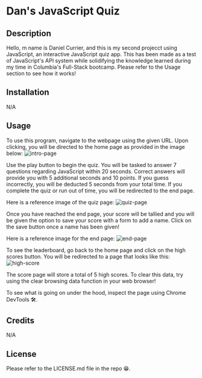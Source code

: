 # Dan's JavaScript Quiz

## Description
Hello, m name is Daniel Currier, and this is my second projecct using JavaScript, an interactive JavaScript quiz app. This has been made as a test of JavaScript's API system while solidifying the knowledge learned during my time in Columbia's Full-Stack bootcamp. Please refer to the Usage section to see how it works!

## Installation
N/A
## Usage
To use this program, navigate to the webpage using the given URL. Upon clicking, you will be directed to the home page as provided in the image below: 
![intro-page](https://user-images.githubusercontent.com/112973907/199821136-b2df72b8-968b-49cf-a367-f07f1e5e1ae8.png)


Use the play button to begin the quiz. You will be tasked to answer 7 questions regarding JavaScript within 20 seconds. Correct answers will provide you with 5 additional seconds and 10 points. If you guess incorrectly, you will be deducted 5 seconds from your total time. If you complete the quiz or run out of time, you will be redirected to the end page. 

Here is a reference image of the quiz page: 
![quiz-page](https://user-images.githubusercontent.com/112973907/199821193-160f454f-4a75-4beb-bac0-1cfffbb15359.png)

Once you have reached the end page, your score will be tallied and you will be given the option to save your score with a form to add a name. Click on the save button once a name has been given!

Here is a reference image for the end page:
![end-page](https://user-images.githubusercontent.com/112973907/199821235-51cde9cd-f642-4e34-8413-a228c254ab34.png)

To see the leaderboard, go back to the home page and click on the high scores button. You will be redirected to a page that looks like this:
![high-score](https://user-images.githubusercontent.com/112973907/199821277-d4c22f3e-92dd-4284-b194-ea31debb1eaf.png)

The score page will store a total of 5 high scores. To clear this data, try using the clear browsing data function in your web browser!

To see what is going on under the hood, inspect the page using Chrome DevTools 🛠.

## Credits
N/A

## License
Please refer to the LICENSE.md file in the repo 😁.
